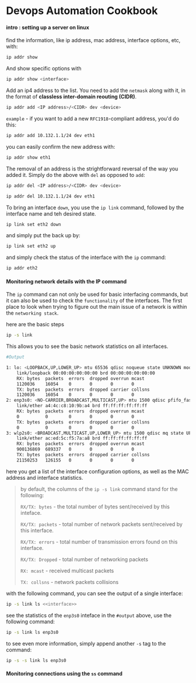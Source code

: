 # Devops Automation Cookbook

#### intro : setting up a server on linux

find the information, like ip address, mac address, interface options, etc, with:

```bash
ip addr show
```

And show specific options with

```bash
ip addr show <interface>
```

Add an ip4 address to the list. You need to add the `netmask` along with it, in the format of **classless inter-domain reouting (CIDR)**.

```bash
ip addr add <IP address>/<CIDR> dev <device>
```

`example` - if you want to add a new `RFC1918`-compliant address, you'd do this:

```bash
ip addr add 10.132.1.1/24 dev eth1
```

you can easily confirm the new address with:

```bash
ip addr show eth1
```

The removal of an address is the strightforward reversal of the way you added it. Simply do the above with `del` as opposed to `add`:

```bash
ip addr del <IP address>/<CIDR> dev <device>
```

```bash
ip addr del 10.132.1.1/24 dev eth1
```



To bring an interface `down`, you use the `ip link` command, followed by the interface name and teh desired state.

```bash
ip link set eth2 down
```

and simply put the back up by:

```bash
ip link set eth2 up
```

and simply check the status of the interface with the `ip` command:

```bash
ip addr eth2
```



#### Monitoring network details with the IP command

The `ip` command can not only be used for basic interfacing commands, but it can also be used to check the `functionality` of the interfaces. The first place to look when trying to figure out the main issue of a network is within the `networking stack`.

here are the basic steps

```bash
ip -s link
```

This allows you to see the basic network statistics on all interfaces.

```bash
#Output

1: lo: <LOOPBACK,UP,LOWER_UP> mtu 65536 qdisc noqueue state UNKNOWN mode DEFAULT group default qlen 1000
    link/loopback 00:00:00:00:00:00 brd 00:00:00:00:00:00
    RX: bytes  packets  errors  dropped overrun mcast   
    1120036    16054    0       0       0       0       
    TX: bytes  packets  errors  dropped carrier collsns 
    1120036    16054    0       0       0       0       
2: enp3s0: <NO-CARRIER,BROADCAST,MULTICAST,UP> mtu 1500 qdisc pfifo_fast state DOWN mode DEFAULT group default qlen 1000
    link/ether a4:4c:c8:10:9b:a4 brd ff:ff:ff:ff:ff:ff
    RX: bytes  packets  errors  dropped overrun mcast   
    0          0        0       0       0       0       
    TX: bytes  packets  errors  dropped carrier collsns 
    0          0        0       0       0       0       
3: wlp2s0: <BROADCAST,MULTICAST,UP,LOWER_UP> mtu 1500 qdisc mq state UP mode DORMANT group default qlen 1000
    link/ether ac:ed:5c:f5:7a:a8 brd ff:ff:ff:ff:ff:ff
    RX: bytes  packets  errors  dropped overrun mcast   
    900136869  689337   0       0       0       0       
    TX: bytes  packets  errors  dropped carrier collsns 
    21150253   126155   0       0       0       0  
```

here you get a list of the interface configuration options, as well as the MAC address and interface statistics.

> by default, the columns of the `ip -s link` command stand for the following:
>
> `RX/TX: bytes` - the total number of bytes sent/received by this inteface.
>
> `RX/TX: packets` - total number of network packets sent/received by this interface.
>
> `RX/TX: errors` - total number of transmission errors found on this interface.
>
> `RX/TX: Dropped` - total number of networking packets
>
> `RX: mcast` - received multicast packets
>
> `TX: collsns` - network packets collisions

with the following command, you can see the output of a single interface:

```bash
ip -s link ls <<interface>>
```

see the statistics of the `enp3s0` inteface in the `#output` above, use the following command:

```bash
ip -s link ls enp3s0
```

to see even more information, simply append another `-s` tag to the command:

```bash
ip -s -s link ls enp3s0
```



#### Monitoring connections using the `ss` command

